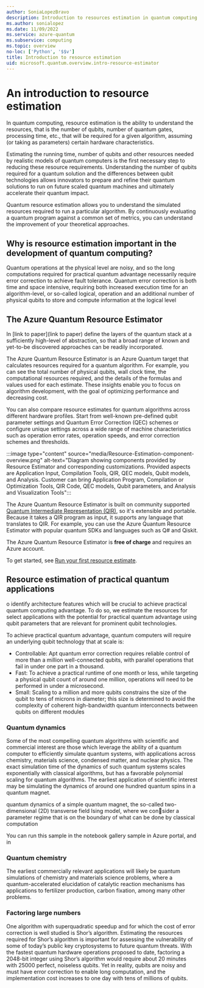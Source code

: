 ```yaml
---
author: SoniaLopezBravo
description: Introduction to resources estimation in quantum computing and the Azure Quantum Resource Estimator
ms.author: sonialopez
ms.date: 11/09/2022
ms.service: azure-quantum
ms.subservice: computing
ms.topic: overview
no-loc: ['Python', '$$v']
title: Introduction to resource estimation
uid: microsoft.quantum.overview.intro-resource-estimator
--- 
```


# An introduction to resource estimation

In quantum computing, resource estimation is the ability to understand the resources, that is the number of qubits, number of quantum gates, processing time, etc., that will be required for a given algorithm, assuming (or taking as parameters) certain hardware characteristics. 

Estimating the running time, number of qubits and other resources needed by realistic models of quantum computers is the first necessary step to reducing these resource requirements. Understanding the number of qubits required for a quantum solution and the differences between qubit technologies allows innovators to prepare and refine their quantum solutions to run on future scaled quantum machines and ultimately accelerate their quantum impact. 

Quantum resource estimation allows you to understand the simulated resources required to run a particular algorithm. By continuously evaluating a quantum program against a common set of metrics, you can understand the improvement of your theoretical approaches.

## Why is resource estimation important in the development of quantum computing?

Quantum operations at
the physical level are noisy, and so the long computations required for practical quantum advantage necessarily require error correction to achieve fault tolerance. Quantum error correction is
both time and space intensive, requiring both increased execution time for an algorithm-level, or
so-called logical, operation and an additional number of physical qubits to store and compute information at the logical level




## The Azure Quantum Resource Estimator

In [link to paper](link to paper) define the layers of the quantum stack
at a sufficiently high-level of abstraction, so that a broad range of known and yet-to-be discovered
approaches can be readily incorporated.

The Azure Quantum Resource Estimator is an Azure Quantum target that calculates resources required for a quantum algorithm. For example, you can see the total number of physical qubits, wall clock time, the computational resources required, and the details of the formulas and values used for each estimate. These insights enable you to focus on algorithm development, with the goal of optimizing performance and decreasing cost.

You can also compare resource estimates for quantum algorithms across different hardware profiles. Start from well-known pre-defined qubit parameter settings and Quantum Error Correction (QEC) schemes or configure unique settings across a wide range of machine characteristics such as operation error rates, operation speeds, and error correction schemes and thresholds.  

:::image type="content" source="media/Resource-Estimation-component-overview.png" alt-text="Diagram showing components provided by Resource Estimator and corresponding customizations. Provided aspects are Application Input, Compilation Tools, QIR, QEC models, Qubit models, and Analysis. Customer can bring Application Program, Compilation or Optimization Tools, QIR Code, QEC models, Qubit parameters, and Analysis and Visualization Tools":::

The Azure Quantum Resource Estimator is built on community supported [Quantum Intermediate Representation (QIR)](xref:microsoft.quantum.concepts.qir), so it's extensible and portable. Because it takes a QIR program as input, it supports any language that translates to QIR. For example, you can use the Azure Quantum Resource Estimator with popular quantum SDKs and languages such as Q# and Qiskit.

The Azure Quantum Resource Estimator is **free of charge** and requires an Azure account.

To get started, see [Run your first resource estimate](xref:microsoft.quantum.quickstarts.computing.resources-estimator).

## Resource estimation of practical quantum applications


o identify
architecture features which will be crucial to achieve practical quantum computing advantage. To
do so, we estimate the resources for select applications with the potential for practical quantum
advantage using qubit parameters that are relevant for prominent qubit technologies.

To achieve practical quantum advantage, quantum computers will require an underlying qubit technology that at scale is:
- Controllable: Apt quantum error correction requires reliable control of more than a million well-connected qubits, with parallel operations that fail in under one part in a thousand.
- Fast: To achieve a practical runtime of one month or less, while targeting a physical qubit count of around one million, operations will need to be performed in under a microsecond.
- Small: Scaling to a million and more qubits constrains the size of the qubit to tens of microns in diameter; this size is determined to avoid the complexity of coherent high-bandwidth quantum interconnects between qubits on different modules

### Quantum dynamics

Some of the most compelling quantum algorithms with scientific and commercial interest are those which leverage the ability of a quantum computer to efficiently simulate quantum systems, with applications across chemistry, materials science, condensed matter, and nuclear
physics. The exact simulation time of the dynamics of such quantum systems scales exponentially
with classical algorithms, but has a favorable polynomial scaling for quantum algorithms. The earliest application of scientific interest may be simulating the dynamics of around one hundred quantum spins in a quantum magnet. 

 quantum dynamics of a simple
quantum magnet, the so-called two-dimensional (2D) transverse field Ising model, where we consider a parameter regime that is on the boundary of what can be done by classical computation

You can run this sample in the notebook gallery sample in Azure portal, and in 
### Quantum chemistry

The earliest commercially relevant applications will
likely be quantum simulations of chemistry and materials science problems, where a quantum-accelerated elucidation of catalytic reaction mechanisms has applications to fertilizer production, carbon fixation, among many other problems. 



### Factoring large numbers

One algorithm with superquadratic speedup and for which the cost of error correction is well
studied is Shor’s algorithm. Estimating the resources required for Shor’s
algorithm is important for assessing the vulnerability of some of today’s public key cryptosystems
to future quantum threats. With the fastest quantum hardware operations proposed to date,
factoring a 2048-bit integer using Shor’s algorithm would require about 20 minutes with 25000 perfect, noiseless qubits. Yet in reality, qubits are noisy and must have error correction to enable long computation, and the implementation cost increases to one day with tens of millions of qubits.

